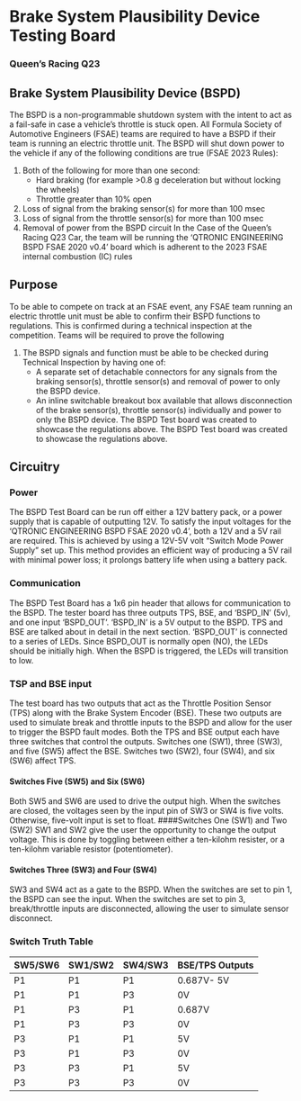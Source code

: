 # Brake System Plausibility Device Testing Board

### Queen’s Racing Q23

## Brake System Plausibility Device (BSPD)

The BSPD is a non-programmable shutdown system with the intent to act as a fail-safe in case a vehicle’s throttle is stuck open. All Formula Society of Automotive Engineers (FSAE) teams are required to have a BSPD if their team is running an electric throttle unit. The BSPD will shut down power to the vehicle if any of the following conditions are true (FSAE 2023 Rules):

1. Both of the following for more than one second:
   - Hard braking (for example >0.8 g deceleration but without locking the wheels)
   - Throttle greater than 10% open
2. Loss of signal from the braking sensor(s) for more than 100 msec
3. Loss of signal from the throttle sensor(s) for more than 100 msec
4. Removal of power from the BSPD circuit
   In the Case of the Queen’s Racing Q23 Car, the team will be running the ‘QTRONIC ENGINEERING BSPD FSAE 2020 v0.4’ board which is adherent to the 2023 FSAE internal combustion (IC) rules

## Purpose

To be able to compete on track at an FSAE event, any FSAE team running an electric throttle unit must be able to confirm their BSPD functions to regulations. This is confirmed during a technical inspection at the competition. Teams will be required to prove the following

1. The BSPD signals and function must be able to be checked during Technical Inspection by having one of:
   - A separate set of detachable connectors for any signals from the braking sensor(s), throttle sensor(s) and removal of power to only the BSPD device.
   - An inline switchable breakout box available that allows disconnection of the brake sensor(s), throttle sensor(s) individually and power to only the BSPD device.
     The BSPD Test board was created to showcase the regulations above.
     The BSPD Test board was created to showcase the regulations above.

## Circuitry

### Power

The BSPD Test Board can be run off either a 12V battery pack, or a power supply that is capable of outputting 12V. To satisfy the input voltages for the ‘QTRONIC ENGINEERING BSPD FSAE 2020 v0.4’, both a 12V and a 5V rail are required. This is achieved by using a 12V-5V volt “Switch Mode Power Supply” set up. This method provides an efficient way of producing a 5V rail with minimal power loss; it prolongs battery life when using a battery pack.

### Communication

The BSPD Test Board has a 1x6 pin header that allows for communication to the BSPD. The tester board has three outputs TPS, BSE, and ‘BSPD_IN’ (5v), and one input ‘BSPD_OUT’. ‘BSPD_IN’ is a 5V output to the BSPD. TPS and BSE are talked about in detail in the next section. ‘BSPD_OUT’ is connected to a series of LEDs. Since BSPD_OUT is normally open (NO), the LEDs should be initially high. When the BSPD is triggered, the LEDs will transition to low.

### TSP and BSE input

The test board has two outputs that act as the Throttle Position Sensor (TPS) along with the Brake System Encoder (BSE). These two outputs are used to simulate break and throttle inputs to the BSPD and allow for the user to trigger the BSPD fault modes. Both the TPS and BSE output each have three switches that control the outputs. Switches one (SW1), three (SW3), and five (SW5) affect the BSE. Switches two (SW2), four (SW4), and six (SW6) affect TPS.

#### Switches Five (SW5) and Six (SW6)

Both SW5 and SW6 are used to drive the output high. When the switches are closed, the voltages seen by the input pin of SW3 or SW4 is five volts. Otherwise, five-volt input is set to float.
####Switches One (SW1) and Two (SW2)
SW1 and SW2 give the user the opportunity to change the output voltage. This is done by toggling between either a ten-kilohm resister, or a ten-kilohm variable resistor (potentiometer).  
#### Switches Three (SW3) and Four (SW4)
SW3 and SW4 act as a gate to the BSPD. When the switches are set to pin 1, the BSPD can see the input. When the switches are set to pin 3, break/throttle inputs are disconnected, allowing the user to simulate sensor disconnect.

### Switch Truth Table

| SW5/SW6 | SW1/SW2 | SW4/SW3 | BSE/TPS Outputs |
| ------- | ------- | ------- | --------------- |
| P1      | P1      | P1      | 0.687V- 5V      |
| P1      | P1      | P3      | 0V              |
| P1      | P3      | P1      | 0.687V          |
| P1      | P3      | P3      | 0V              |
| P3      | P1      | P1      | 5V              |
| P3      | P1      | P3      | 0V              |
| P3      | P3      | P1      | 5V              |
| P3      | P3      | P3      | 0V              |
